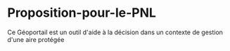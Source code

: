 # Proposition-pour-le-PNL
Ce Géoportail est un outil d'aide à la décision dans un contexte de gestion d'une aire protégée

